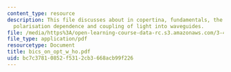 ```yaml
---
content_type: resource
description: This file discusses about in copertina, fundamentals, the slab waveguide,
  polarisation dependence and coupling of light into waveguides.
file: /media/https%3A/open-learning-course-data-rc.s3.amazonaws.com/3-46-photonic-materials-and-devices-spring-2006/bc7c37810852f5312cb3668acb99f226_bics_on_opt_w_ho.pdf
file_type: application/pdf
resourcetype: Document
title: bics_on_opt_w_ho.pdf
uid: bc7c3781-0852-f531-2cb3-668acb99f226
---
```


